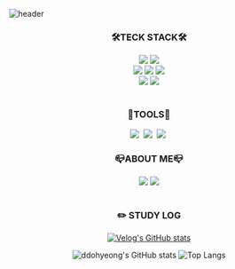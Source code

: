 ![header](https://capsule-render.vercel.app/api?type=waving&color=gradient&customColorList=12&height=300&section=header&text=Dohyeong%20Kim&fontSize=60&fontAlign=72&desc=ddohyeong&decoSize=40&descAlign=80&descAlignY=65)

<!--
**ddohyeong/ddohyeong** is a ✨ _special_ ✨ repository because its `README.md` (this file) appears on your GitHub profile.

Here are some ideas to get you started:

- 🔭 I’m currently working on ...
- 🌱 I’m currently learning ...
- 👯 I’m looking to collaborate on ...
- 🤔 I’m looking for help with ...
- 💬 Ask me about ...
- 📫 How to reach me: ...
- 😄 Pronouns: ...
- ⚡ Fun fact: ...
-->

<div class="mainWrapper" align="center">
  
### 🛠️TECK STACK🛠️
<div>
  <img src = "https://img.shields.io/badge/java-%23ED8B00.svg?style=flat-square&logo=openjdk&logoColor=white">
  <img src ="https://img.shields.io/badge/Python-3776AB?style=flat-square&logo=Python&logoColor=white">
  <br>
  <img src="https://img.shields.io/badge/Spring-6DB33F?style=flat-square&logo=Spring&logoColor=white"/>
  <img src="https://img.shields.io/badge/Spring Boot-6DB33F?style=flat-square&logo=SpringBoot&logoColor=white"/>
  <img src="https://img.shields.io/badge/Mariadb-003545?style=flat-square&logo=Mariadb&logoColor=white"/>

  <br>
  <img src="https://img.shields.io/badge/Aws-232F3E?style=flat-square&logo=amazonAws&logoColor=white"/>
  <img src="https://img.shields.io/badge/Docker-2496ED?style=flat-square&logo=Docker&logoColor=white"/>
</div>
<br>

### 📎TOOLS📎

<div>
  <img src="https://img.shields.io/badge/Discord-5865F2?style=flat-square&logo=Discord&logoColor=white"/></a>&nbsp
  <img src="https://img.shields.io/badge/Trello-0052CC?style=flat-square&logo=Trello&logoColor=white"/></a>&nbsp
  <img src="https://img.shields.io/badge/GitHub-gray?style=flat-square&logo=GitHub&logoColor=black"/></a>&nbsp
</div>

### 📪ABOUT ME📪
<div>
  <img src="https://img.shields.io/badge/Gmail-EA4335?style=flat-square&logo=Gmail&logoColor=white" />
  <a href="https://inblog.ai/dohyeong">
    <img src="https://img.shields.io/badge/Inblog-gray?style=flat-square&logo=Inblog&logoColor=white" />
  </a>
</div>


<br>

<h3>✏️ STUDY LOG </h3>

[![Velog's GitHub stats](https://velog-readme-stats.vercel.app/api?name=dohyeong&color=dark)](https://velog.io/@dohyeong)

![ddohyeong's GitHub stats](https://github-readme-stats.vercel.app/api?username=ddohyeong&theme=default&show_icons=true)
![Top Langs](https://github-readme-stats.vercel.app/api/top-langs/?username=ddohyeong)

</div>
</div>





